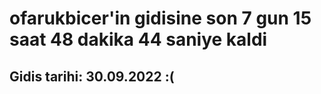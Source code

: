# ofarukbicer'in gidisine son 7 gun 15 saat 48 dakika 44 saniye kaldi

## Gidis tarihi: 30.09.2022 :(